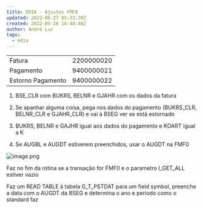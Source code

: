 ```yaml
---
title: EDIA - Ajustes FMF0
updated: 2022-06-27 05:33:39Z
created: 2022-05-26 14:48:46Z
author: André Luz
tags:
  - edia
---
```


|     |     |
| --- | --- |
| Fatura | 2200000020 |
| Pagamento | 9400000021 |
| Estorno Pagamento | 9400000022 |

1. BSE_CLR com BUKRS, BELNR e GJAHR com os dados da fatura

2. Se apanhar alguma coisa, pega nos dados do pagamento (BUKRS_CLR, BELNR_CLR e GJAHR_CLR) e vai à BSEG ver se está estornado

3. BUKRS, BELNR e GAJHR igual aos dados do pagamento e KOART igual a K
4. Se AUGBL e AUGDT estiverem preenchidos, usar o AUGDT na FMF0

![image.png](image-40.png)

Faz no fim da rotina se a transação for FMF0 e o parametro I_GET_ALL estiver vazio

Faz um READ TABLE à tabela G_T_PSTDAT para um field symbol, preenche a data com o AUGDT da BSEG e determina o ano e periodo como o standard faz